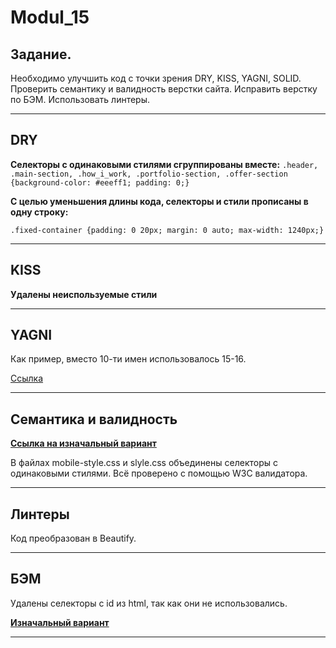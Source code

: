 # Modul_15

## Задание.
Необходимо улучшить код с точки зрения DRY, KISS, YAGNI, SOLID. Проверить семантику и валидность верстки сайта. 
Исправить верстку по БЭМ. Использовать линтеры.

***

## DRY 
**Селекторы с одинаковыми стилями сгруппированы вместе:**
`.header,
.main-section,
.how_i_work,
.portfolio-section,
.offer-section {background-color: #eeeff1; padding: 0;}`

**C целью уменьшения длины кода, селекторы и стили прописаны в одну строку:**

`.fixed-container {padding: 0 20px; margin: 0 auto; max-width: 1240px;} `


***

## KISS
**Удалены неиспользуемые стили**

***

## YAGNI

Как пример, вместо 10-ти имен использовалось 15-16. 


[Ссылка](https://github.com/ipssb35/Modul_13)

***


## Семантика и валидность

**[Ссылка на изначальный вариант](https://github.com/ipssb35/Modul__7)**

 В файлах mobile-style.css и slyle.css объединены селекторы с одинаковыми стилями.
Всё проверено с помощью W3C валидатора.

***

## Линтеры
Код преобразован в Beautify. 

***

## БЭМ 

Удалены селекторы с id из html, так как они не использовались.

**[Изначальный вариант](https://github.com/ipssb35/Modul__7)**

***

  
  
  
  

